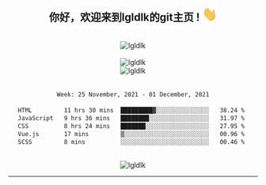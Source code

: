 <div align="center">
<h2> 你好，欢迎来到lgldlk的git主页 ! <img src="https://github.com/lgldlk/lgldlk/blob/main/gifs/Hi.gif" width="30px"></h2>
</div>

<div align="center">
 </br>
 <img src="http://aiitapp.cn:8091/?color=rgba(37,144,118,1)&shadowColor=rgba(12,16,20,1)&fontSize=120&&shadowOffsetX=9&shadowOffsetY=11" height="26px" alt="lgldlk" />
 </br>

   </br>
 <img src="https://github-readme-stats.vercel.app/api?username=lgldlk&show_icons=true&theme=gotham&locale=cn" alt="lgldlk" />
 

</br>

<img  src="http://github-readme-stats.vercel.app/api/top-langs/?username=lgldlk&show_icons=true&theme=gotham&locale=cn&layout=compact" alt="lgldlk"/>  
</br>
</br>

<!--START_SECTION:waka-->
```text
Week: 25 November, 2021 - 01 December, 2021

HTML         11 hrs 30 mins  █████████▓░░░░░░░░░░░░░░░   38.24 % 
JavaScript   9 hrs 36 mins   ████████░░░░░░░░░░░░░░░░░   31.97 % 
CSS          8 hrs 24 mins   ███████░░░░░░░░░░░░░░░░░░   27.95 % 
Vue.js       17 mins         ▒░░░░░░░░░░░░░░░░░░░░░░░░   00.96 % 
SCSS         8 mins          ░░░░░░░░░░░░░░░░░░░░░░░░░   00.46 % 
```
<!--END_SECTION:waka-->

 </br>
  <img src="https://visitor-badge.glitch.me/badge?page_id=lgldlk" alt="lgldlk" />

---

 

